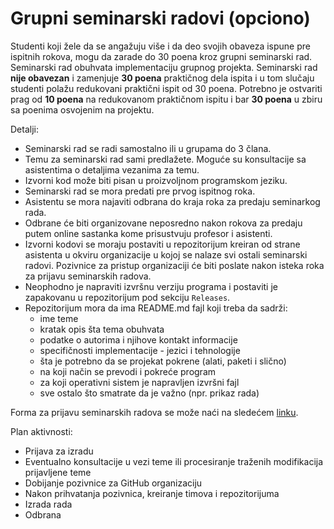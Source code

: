 Grupni seminarski radovi (opciono)
==================================

Studenti koji žele da se angažuju više i da deo svojih obaveza ispune pre ispitnih rokova, mogu da zarade do 30 poena kroz grupni seminarski rad. Seminarski rad obuhvata implementaciju grupnog projekta. Seminarski rad **nije obavezan** i zamenjuje **30 poena** praktičnog dela ispita i u tom slučaju studenti polažu redukovani praktični ispit od 30 poena. Potrebno je ostvariti prag od **10 poena** na redukovanom praktičnom ispitu i bar **30 poena** u zbiru sa poenima osvojenim na projektu.

Detalji:

*   Seminarski rad se radi samostalno ili u grupama do 3 člana.
*   Temu za seminarski rad sami predlažete. Moguće su konsultacije sa asistentima o detaljima vezanima za temu.
*   Izvorni kod može biti pisan u proizvoljnom programskom jeziku.
*   Seminarski rad se mora predati pre prvog ispitnog roka.
*   Asistentu se mora najaviti odbrana do kraja roka za predaju seminarkog rada.
*   Odbrane će biti organizovane neposredno nakon rokova za predaju putem online sastanka kome prisustvuju profesor i asistenti.
*   Izvorni kodovi se moraju postaviti u repozitorijum kreiran od strane asistenta u okviru organizacije u kojoj se nalaze svi ostali seminarski radovi. Pozivnice za pristup organizaciji će biti poslate nakon isteka roka za prijavu seminarskih radova.
*   Neophodno je napraviti izvršnu verziju programa i postaviti je zapakovanu u repozitorijum pod sekciju `Releases`.
*   Repozitorijum mora da ima README.md fajl koji treba da sadrži:
    *   ime teme
    *   kratak opis šta tema obuhvata
    *   podatke o autorima i njihove kontakt informacije
    *   specifičnosti implementacije - jezici i tehnologije
    *   šta je potrebno da se projekat pokrene (alati, paketi i slično)
    *   na koji način se prevodi i pokreće program
    *   za koji operativni sistem je napravljen izvršni fajl
    *   sve ostalo što smatrate da je važno (npr. prikaz rada)

Forma za prijavu seminarskih radova se može naći na sledećem [linku](https://forms.gle/7xh9aybSQDi1TPgJ6).

Plan aktivnosti:
*  Prijava za izradu
*  Eventualno konsultacije u vezi teme ili procesiranje traženih modifikacija prijavljene teme
*  Dobijanje pozivnice za GitHub organizaciju
*  Nakon prihvatanja pozivnica, kreiranje timova i repozitorijuma
*  Izrada rada
*  Odbrana
